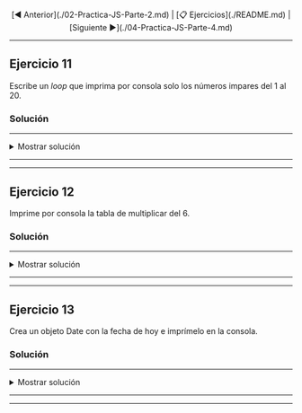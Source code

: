<div align= "center"> [◀️ Anterior](./02-Practica-JS-Parte-2.md) | [📋 Ejercicios](./README.md) | [Siguiente ▶️](./04-Practica-JS-Parte-4.md)</div>

---

## Ejercicio 11

Escribe un _loop_ que imprima por consola solo los números impares del 1 al 20.

### Solución
---

<details><summary>Mostrar solución</summary>

<em>index.html</em>

```html
<!DOCTYPE html>
<html lang="es">
  <head>
    <meta charset="UTF-8" />
    <meta http-equiv="X-UA-Compatible" content="IE=edge" />
    <meta name="viewport" content="width=device-width, initial-scale=1.0" />
    <title>Ejercicio 11 - JS</title>
  </head>
  <body
    style="
      display: flex;
      justify-content: center;
      align-items: center;
      height: 100vh;
      font-family: Arial, sans-serif;
    "
  >
    <section style="text-align: center">
      <p style="font-size: 2em; margin: 0; color: #333">
        Abre las herramientas de desarrollador para ver el resultado
      </p>
      <p style="font-size: 1.5em; margin-top: 50px; color: #555">
        Para abrir las herramientas de desarrollador, presiona
        <strong>F12</strong> o haz clic derecho y selecciona
        <strong>Inspeccionar</strong>.
      </p>
    </section>
    <script src="./loopImpares.js"></script>
  </body>
</html>
```

<em>loopImpares.js</em>

```js
'use strict';

for (let i = 1; i <= 20; i++) {
    if (i % 2 !== 0) {
        console.log(i);
    }
}
```
</details>

---
---

## Ejercicio 12

Imprime por consola la tabla de multiplicar del 6.


### Solución
---

<details><summary>Mostrar solución</summary>

<em>index.html</em>

```html
<!DOCTYPE html>
<html lang="es">
  <head>
    <meta charset="UTF-8" />
    <meta http-equiv="X-UA-Compatible" content="IE=edge" />
    <meta name="viewport" content="width=device-width, initial-scale=1.0" />
    <title>Ejercicio 12 - JS</title>
  </head>
  <body
    style="
      display: flex;
      justify-content: center;
      align-items: center;
      height: 100vh;
      font-family: Arial, sans-serif;
    "
  >
    <section style="text-align: center">
      <p style="font-size: 2em; margin: 0; color: #333">
        Abre las herramientas de desarrollador para ver el resultado
      </p>
      <p style="font-size: 1.5em; margin-top: 50px; color: #555">
        Para abrir las herramientas de desarrollador, presiona
        <strong>F12</strong> o haz clic derecho y selecciona
        <strong>Inspeccionar</strong>.
      </p>
    </section>
    <script src="./tablaMultiplicar.js"></script>
  </body>
</html>
```

<em>tablaMultiplicar.js</em>

```js
'use strict';

const numero = 6;

for (let i = 1; i <= 10; i++) {
  const resultado = numero * i;
  console.log(`${numero} x ${i} = ${resultado}`);
}
```
</details>

---
---

## Ejercicio 13

Crea un objeto Date con la fecha de hoy e imprímelo en la consola.


### Solución
---

<details><summary>Mostrar solución</summary>

<em>index.html</em>

```html
<!DOCTYPE html>
<html lang="es">
  <head>
    <meta charset="UTF-8" />
    <meta http-equiv="X-UA-Compatible" content="IE=edge" />
    <meta name="viewport" content="width=device-width, initial-scale=1.0" />
    <title>Ejercicio 13 - JS</title>
  </head>
  <body
    style="
      display: flex;
      justify-content: center;
      align-items: center;
      height: 100vh;
      font-family: Arial, sans-serif;
    "
  >
    <section style="text-align: center">
      <p style="font-size: 2em; margin: 0; color: #333">
        Abre las herramientas de desarrollador para ver el resultado
      </p>
      <p style="font-size: 1.5em; margin-top: 50px; color: #555">
        Para abrir las herramientas de desarrollador, presiona
        <strong>F12</strong> o haz clic derecho y selecciona
        <strong>Inspeccionar</strong>.
      </p>
    </section>
    <script src="./fechaActual.js"></script>
  </body>
</html>
```

<em>fechaActual.js</em>

```js
'use strict';

const fechaHoy = new Date();

console.log('La fecha de hoy es:', fechaHoy);
```
</details>

---
---
